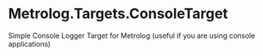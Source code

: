 # Metrolog.Targets.ConsoleTarget
Simple Console Logger Target for Metrolog (useful if you are using console applications)

